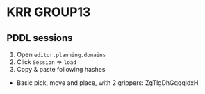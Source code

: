 # KRR GROUP13


## PDDL sessions

1. Open `editor.planning.domains`
2. Click `Session` => `load`
3. Copy & paste following hashes

- Basic pick, move and place, with 2 grippers: ZgTlgDhGqqqldxH